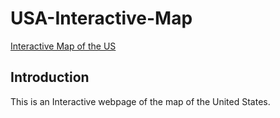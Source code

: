 # USA-Interactive-Map

[Interactive Map of the US](screenshot.png)

## Introduction 
This is an Interactive webpage of the map of the United States. 
